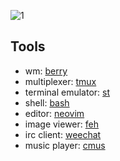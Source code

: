 ![1](https://i.imgur.com/Nqpz22C.png)


## Tools
- wm: [berry](https://github.com/jlervin/berry)
- multiplexer: [tmux](https://github.com/tmux/tmux)
- terminal emulator: [st](https://st.suckless.org)
- shell: [bash](https://www.gnu.org/software/bash/)
- editor: [neovim](https://neovim.io)
- image viewer: [feh](https://feh.finalrewind.org/)
- irc client: [weechat](https://weechat.org/)
- music player: [cmus](https://cmus.github.io/)
